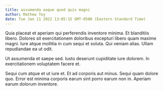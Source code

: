 ```yaml
---
title: assumenda eaque quod quis magni
author: Mathew Toy
date: Tue Jan 11 2022 13:05:15 GMT-0500 (Eastern Standard Time)
---
```

Quia placeat et aperiam qui perferendis inventore minima. Et blanditiis libero. Dolores sit exercitationem doloribus excepturi libero quam maxime magni. Iure atque mollitia in cum sequi et soluta. Qui veniam alias. Ullam repudiandae ea ut odit.

 Ut assumenda et saepe sed. Iusto deserunt cupiditate iure dolorem. In exercitationem voluptatem facere et.

 Sequi cum atque et ut iure et. Et ad corporis aut minus. Sequi quam dolore quo. Error est minima corporis earum sint porro earum non in. Aperiam earum dolorum inventore.
